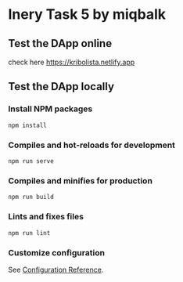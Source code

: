 # Inery Task 5 by miqbalk

## Test the DApp online
check here <a href="https://kribolista.netlify.app/">https://kribolista.netlify.app</a>

## Test the DApp locally

### Install NPM packages
```
npm install
```

### Compiles and hot-reloads for development
```
npm run serve
```

### Compiles and minifies for production
```
npm run build
```

### Lints and fixes files
```
npm run lint
```

### Customize configuration
See [Configuration Reference](https://cli.vuejs.org/config/).
